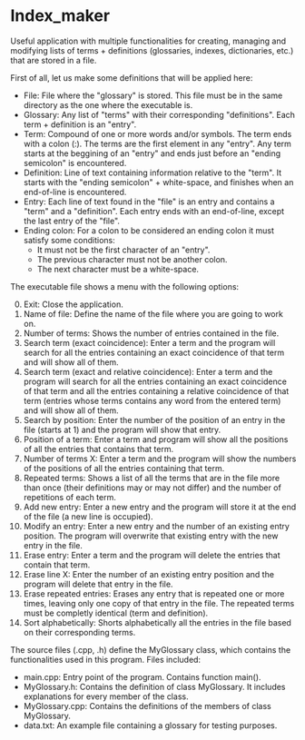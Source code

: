 # Index_maker

Useful application with multiple functionalities for creating, managing and modifying lists of terms + definitions (glossaries, indexes, dictionaries, etc.) that are stored in a file.

First of all, let us make some definitions that will be applied here:

- File: File where the "glossary" is stored. This file must be in the same directory as the one where the executable is. 
- Glossary: Any list of "terms" with their corresponding "definitions". Each term + definition is an "entry".
- Term: Compound of one or more words and/or symbols. The term ends with a colon (:). The terms are the first element in any "entry". Any term starts at the beggining of an "entry" and ends just before an "ending semicolon" is encountered.
- Definition: Line of text containing information relative to the "term". It starts with the "ending semicolon" + white-space, and finishes when an end-of-line is encountered.
- Entry: Each line of text found in the "file" is an entry and contains a "term" and a "definition". Each entry ends with an end-of-line, except the last entry of the "file".
- Ending colon: For a colon to be considered an ending colon it must satisfy some conditions:
  - It must not be the first character of an "entry".
  - The previous character must not be another colon.
  - The next character must be a white-space.

The executable file shows a menu with the following options:

0) Exit: Close the application.
1) Name of file: Define the name of the file where you are going to work on.
2) Number of terms: Shows the number of entries contained in the file.
3) Search term (exact coincidence): Enter a term and the program will search for all the entries containing an exact coincidence of that term and will show all of them.
4) Search term (exact and relative coincidence): Enter a term and the program will search for all the entries containing an exact coincidence of that term and all the entries containing a relative coincidence of that term (entries whose terms contains any word from the entered term) and will show all of them.
5) Search by position: Enter the number of the position of an entry in the file (starts at 1) and the program will show that entry.
6) Position of a term: Enter a term and program will show all the positions of all the entries that contains that term.
7) Number of terms X: Enter a term and the program will show the numbers of the positions of all the entries containing that term.
8) Repeated terms: Shows a list of all the terms that are in the file more than once (their definitions may or may not differ) and the number of repetitions of each term.
9) Add new entry: Enter a new entry and the program will store it at the end of the file (a new line is occupied).
10) Modify an entry: Enter a new entry and the number of an existing entry position. The program will overwrite that existing entry with the new entry in the file. 
11) Erase entry: Enter a term and the program will delete the entries that contain that term.
12) Erase line X: Enter the number of an existing entry position and the program will delete that entry in the file.
13) Erase repeated entries: Erases any entry that is repeated one or more times, leaving only one copy of that entry in the file. The repeated terms must be completly identical (term and definition).
14) Sort alphabetically: Shorts alphabetically all the entries in the file based on their corresponding terms.

The source files (.cpp, .h) define the MyGlossary class, which contains the functionalities used in this program. 
Files included:

  - main.cpp:       Entry point of the program. Contains function main().
  - MyGlossary.h:       Contains the definition of class MyGlossary. It includes explanations for every member of the class.
  - MyGlossary.cpp:     Contains the definitions of the members of class MyGlossary.
  - data.txt:           An example file containing a glossary for testing purposes.